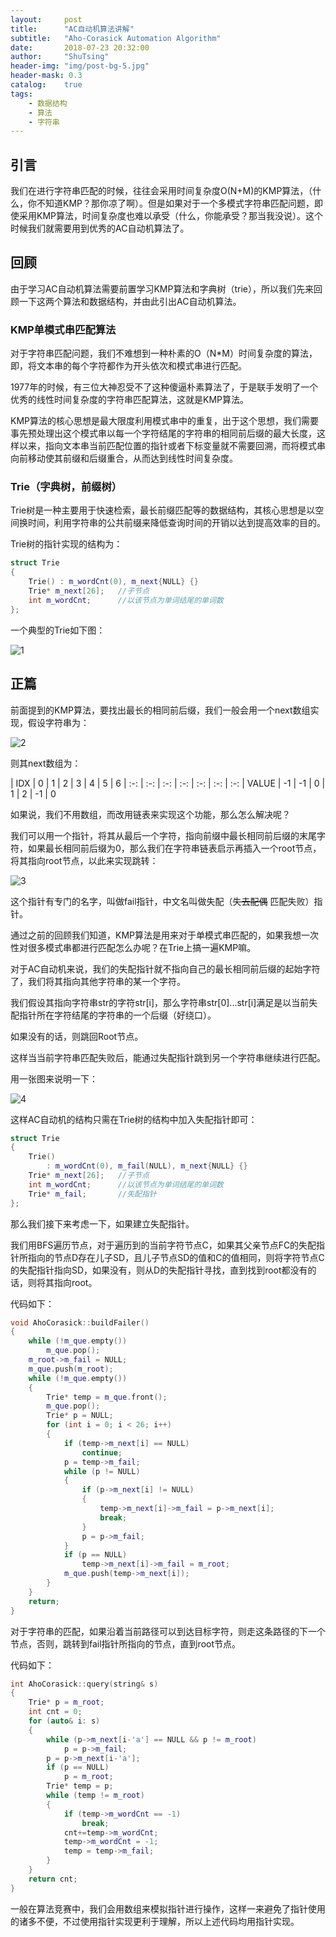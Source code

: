 ```yaml
---
layout:     post
title:      "AC自动机算法讲解"
subtitle:   "Aho-Corasick Automation Algorithm"
date:       2018-07-23 20:32:00
author:     "ShuTsing"
header-img: "img/post-bg-5.jpg"
header-mask: 0.3
catalog:    true
tags:
    - 数据结构
    - 算法
    - 字符串
---
```


## 引言

我们在进行字符串匹配的时候，往往会采用时间复杂度O(N+M)的KMP算法，（什么，你不知道KMP？那你凉了啊）。但是如果对于一个多模式字符串匹配问题，即使采用KMP算法，时间复杂度也难以承受（什么，你能承受？那当我没说）。这个时候我们就需要用到优秀的AC自动机算法了。

## 回顾

由于学习AC自动机算法需要前置学习KMP算法和字典树（trie），所以我们先来回顾一下这两个算法和数据结构，并由此引出AC自动机算法。

### KMP单模式串匹配算法

对于字符串匹配问题，我们不难想到一种朴素的O（N*M）时间复杂度的算法，即，将文本串的每个字符都作为开头依次和模式串进行匹配。

1977年的时候，有三位大神忍受不了这种傻逼朴素算法了，于是联手发明了一个优秀的线性时间复杂度的字符串匹配算法，这就是KMP算法。

KMP算法的核心思想是最大限度利用模式串中的重复，出于这个思想，我们需要事先预处理出这个模式串以每一个字符结尾的字符串的相同前后缀的最大长度，这样以来，指向文本串当前匹配位置的指针或者下标变量就不需要回溯，而将模式串向前移动使其前缀和后缀重合，从而达到线性时间复杂度。

### Trie（字典树，前缀树）

Trie树是一种主要用于快速检索，最长前缀匹配等的数据结构，其核心思想是以空间换时间，利用字符串的公共前缀来降低查询时间的开销以达到提高效率的目的。

Trie树的指针实现的结构为：

```cpp
struct Trie
{
    Trie() : m_wordCnt(0), m_next{NULL} {}
    Trie* m_next[26];   //子节点
    int m_wordCnt;      //以该节点为单词结尾的单词数
};
```

一个典型的Trie如下图：

![1](https://upload-images.jianshu.io/upload_images/13252077-138c71fece60b706.png?imageMogr2/auto-orient/strip%7CimageView2/2/w/1240)

## 正篇

前面提到的KMP算法，要找出最长的相同前后缀，我们一般会用一个next数组实现，假设字符串为：

![2](https://upload-images.jianshu.io/upload_images/13252077-745d75c7de9771a3.png?imageMogr2/auto-orient/strip%7CimageView2/2/w/1240)

则其next数组为：

| IDX | 0 | 1 | 2 | 3 | 4 | 5 | 6
| :-: | :-: | :-: | :-: | :-: | :-: | :-:
| VALUE | -1 | -1 | 0 | 1 | 2 | -1 | 0

如果说，我们不用数组，而改用链表来实现这个功能，那么怎么解决呢？

我们可以用一个指针，将其从最后一个字符，指向前缀中最长相同前后缀的末尾字符，如果最长相同前后缀为0，那么我们在字符串链表启示再插入一个root节点，将其指向root节点，以此来实现跳转：

![3](https://upload-images.jianshu.io/upload_images/13252077-30b0f9efba80464e.png?imageMogr2/auto-orient/strip%7CimageView2/2/w/1240)

这个指针有专门的名字，叫做fail指针，中文名叫做失配（~~失去配偶~~ 匹配失败）指针。

通过之前的回顾我们知道，KMP算法是用来对于单模式串匹配的，如果我想一次性对很多模式串都进行匹配怎么办呢？在Trie上搞一遍KMP嘛。

对于AC自动机来说，我们的失配指针就不指向自己的最长相同前后缀的起始字符了，我们将其指向其他字符串的某一个字符。

我们假设其指向字符串str的字符str[i]，那么字符串str[0]...str[i]满足是以当前失配指针所在字符结尾的字符串的一个后缀（好绕口）。

如果没有的话，则跳回Root节点。

这样当当前字符串匹配失败后，能通过失配指针跳到另一个字符串继续进行匹配。

用一张图来说明一下：

![4](https://upload-images.jianshu.io/upload_images/13252077-505007cb52922fcf.png?imageMogr2/auto-orient/strip%7CimageView2/2/w/1240)

这样AC自动机的结构只需在Trie树的结构中加入失配指针即可：

```cpp
struct Trie
{
    Trie()
        : m_wordCnt(0), m_fail(NULL), m_next{NULL} {}
    Trie* m_next[26];   //子节点
    int m_wordCnt;      //以该节点为单词结尾的单词数
    Trie* m_fail;       //失配指针
};
```

那么我们接下来考虑一下，如果建立失配指针。

我们用BFS遍历节点，对于遍历到的当前字符节点C，如果其父亲节点FC的失配指针所指向的节点D存在儿子SD，且儿子节点SD的值和C的值相同，则将字符节点C的失配指针指向SD，如果没有，则从D的失配指针寻找，直到找到root都没有的话，则将其指向root。

代码如下：
```cpp
void AhoCorasick::buildFailer()
{
    while (!m_que.empty())
        m_que.pop();
    m_root->m_fail = NULL;
    m_que.push(m_root);
    while (!m_que.empty())
    {
        Trie* temp = m_que.front();
        m_que.pop();
        Trie* p = NULL;
        for (int i = 0; i < 26; i++)
        {
            if (temp->m_next[i] == NULL)
                continue;
            p = temp->m_fail;
            while (p != NULL)
            {
                if (p->m_next[i] != NULL)
                {
                    temp->m_next[i]->m_fail = p->m_next[i];
                    break;
                }
                p = p->m_fail;
            }
            if (p == NULL)
                temp->m_next[i]->m_fail = m_root;
            m_que.push(temp->m_next[i]);
        }
    }
    return;
}
```

对于字符串的匹配，如果沿着当前路径可以到达目标字符，则走这条路径的下一个节点，否则，跳转到fail指针所指向的节点，直到root节点。

代码如下：

```cpp
int AhoCorasick::query(string& s)
{
    Trie* p = m_root;
    int cnt = 0;
    for (auto& i: s)
    {
        while (p->m_next[i-'a'] == NULL && p != m_root)
            p = p->m_fail;
        p = p->m_next[i-'a'];
        if (p == NULL)
            p = m_root;
        Trie* temp = p;
        while (temp != m_root)
        {
            if (temp->m_wordCnt == -1)
                break;
            cnt+=temp->m_wordCnt;
            temp->m_wordCnt = -1;
            temp = temp->m_fail;
        }
    }
    return cnt;
}
```

一般在算法竞赛中，我们会用数组来模拟指针进行操作，这样一来避免了指针使用的诸多不便，不过使用指针实现更利于理解，所以上述代码均用指针实现。

